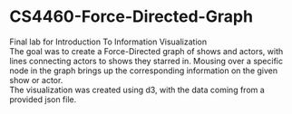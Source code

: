 # CS4460-Force-Directed-Graph
Final lab for Introduction To Information Visualization \
The goal was to create a Force-Directed graph of shows and actors, with lines connecting actors to shows they starred in. Mousing over a specific node in the graph brings up the corresponding information on the given show or actor. \
The visualization was created using d3, with the data coming from a provided json file.

